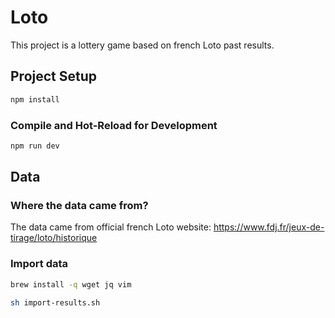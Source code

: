 # Loto

This project is a lottery game based on french Loto past results.

## Project Setup

```sh
npm install
```

### Compile and Hot-Reload for Development

```sh
npm run dev
```

## Data

### Where the data came from?

The data came from official french Loto website: https://www.fdj.fr/jeux-de-tirage/loto/historique

### Import data

```bash
brew install -q wget jq vim

sh import-results.sh
```
